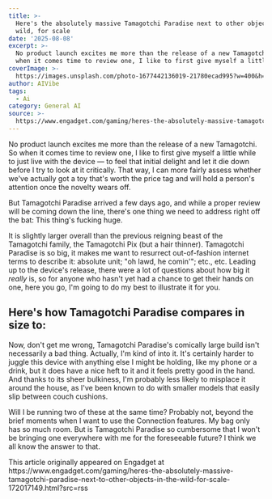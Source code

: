 ```yaml
---
title: >-
  Here's the absolutely massive Tamagotchi Paradise next to other objects in the
  wild, for scale
date: '2025-08-08'
excerpt: >-
  No product launch excites me more than the release of a new Tamagotchi. So
  when it comes time to review one, I like to first give myself a little whil...
coverImage: >-
  https://images.unsplash.com/photo-1677442136019-21780ecad995?w=400&h=200&fit=crop&auto=format
author: AIVibe
tags:
  - Ai
category: General AI
source: >-
  https://www.engadget.com/gaming/heres-the-absolutely-massive-tamagotchi-paradise-next-to-other-objects-in-the-wild-for-scale-172017149.html?src=rss
---
```

<p>No product launch excites me more than the release of a new Tamagotchi. So when it comes time to review one, I like to first give myself a little while to just live with the device — to feel that initial delight and let it die down before I try to look at it critically. That way, I can more fairly assess whether we've actually got a toy that's worth the price tag and will hold a person's attention once the novelty wears off.&nbsp;</p> 
<p>But Tamagotchi Paradise arrived a few days ago, and while a proper review will be coming down the line, there's one thing we need to address right off the bat: This thing's fucking huge.&nbsp;</p> <span id="end-legacy-contents"></span> 
<p>It is slightly larger overall than the previous reigning beast of the Tamagotchi family, the Tamagotchi Pix (but a hair thinner). Tamagotchi Paradise is so big, it makes me want to resurrect out-of-fashion internet terms to describe it: absolute unit; "oh lawd, he comin'"; etc., etc. Leading up to the device's release, there were a lot of questions about how big it <em>really</em> is, so for anyone who hasn't yet had a chance to get their hands on one, here you go, I'm going to do my best to illustrate it for you.</p> 
<h2 id="jump-link-heres-how-tamagotchi-paradise-compares-in-size-to">Here's how Tamagotchi Paradise compares in size to:</h2> <core-slideshow data-slideshowid="4b171807-44f0-4114-965f-8dab99adf95b" /> 
<p>Now, don't get me wrong, Tamagotchi Paradise's comically large build isn't necessarily a bad thing. Actually, I'm kind of into it. It's certainly harder to juggle this device with anything else I might be holding, like my phone or a drink, but it does have a nice heft to it and it feels pretty good in the hand. And thanks to its sheer bulkiness, I'm probably less likely to misplace it around the house, as I've been known to do with smaller models that easily slip between couch cushions.&nbsp;</p> 
<p>Will I be running two of these at the same time? Probably not, beyond the brief moments when I want to use the Connection features. My bag only has so much room. But is Tamagotchi Paradise so cumbersome that I won't be bringing one everywhere with me for the foreseeable future? I think we all know the answer to that.&nbsp;</p> 
<p> <core-commerce id="41d0d19954fd4f298f8ffca54f5bacb6" data-type="product-list" data-original-url="https://www.amazon.com/Tamagotchi-43422-Paradise-Blue-Water/dp/B0F2QB96LL"></core-commerce></p> 
<p></p>This article originally appeared on Engadget at https://www.engadget.com/gaming/heres-the-absolutely-massive-tamagotchi-paradise-next-to-other-objects-in-the-wild-for-scale-172017149.html?src=rss
